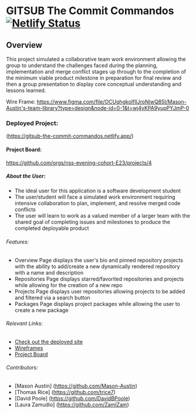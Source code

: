 # GITSUB The Commit Commandos [![Netlify Status](https://api.netlify.com/api/v1/badges/dd7540c6-9e2a-4ea9-9d5f-79f80bca1266/deploy-status)](https://app.netlify.com/sites/gitsub-the-commit-commandos/deploys)

## Overview
This project simulated a collaborative team work environment allowing the group to understand the challenges faced during the planning, implementation and merge conflict stages up through to the completion of the minimum viable product milestone in preparation for final review and then a group presentation to display core conceptual understanding and lessons learned.

Wire Frame: https://www.figma.com/file/OCUqhgkolfIlJroNlwQ85I/Mason-Austin's-team-library?type=design&node-id=0-1&t=wj4yKPA9yupPYJmP-0

### Deployed Project: 
(https://gitsub-the-commit-commandos.netlify.app/)

#### Project Board:
https://github.com/orgs/nss-evening-cohort-E23/projects/4

##### About the User:
- The ideal user for this application is a software development student
- The user/student will face a simulated work environment requiring intensive collaboration to plan, implement, and resolve merged code conflicts
- The user will learn to work as a valued member of a larger team with the shared goal of completing issues and milestones to produce the completed deployable product

###### Features:
- Overview Page displays the user's bio and pinned repository projects with the ability to add/create a new dynamically rendered repository with a name and description
- Repositories Page displays starred/favorited repositories and projects while allowing for the creation of a new repo
- Projects Page displays user repositories allowing projects to be added and filtered via a search button
- Packages Page displays project packages while allowing the user to create a new package

###### Relevant Links:
- [Check out the deployed site](https://gitsub-the-commit-commandos.netlify.app/)
- [Wireframes](https://www.figma.com/file/OCUqhgkolfIlJroNlwQ85I/Mason-Austin's-team-library?type=design&node-id=0-1&t=qNF8g6CZJFdakPbl-0)
- [Project Board](https://github.com/orgs/nss-evening-cohort-E23/projects/4)

###### Contributors:
- [Mason Austin] (https://github.com/Mason-Austin)
- [Thomas Rice] (https://github.com/trice7)
- [David Poole] (https://github.com/DavidBPoole)
- [Laura Zamudio] (https://github.com/ZamlZam)
